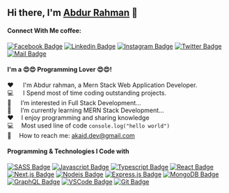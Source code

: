 ## Hi there, I'm [Abdur Rahman][website] 👋
#### Connect With Me coffee: &emsp;

[![Facebook Badge](https://img.shields.io/badge/Facebook-1877F2?style=for-the-badge&logo=facebook&logoColor=white)](https://www.facebook.com/Abdur.rahman.akaid)
[![Linkedin Badge](https://img.shields.io/badge/LinkedIn-0077B5?style=for-the-badge&logo=linkedin&logoColor=white)](https://www.linkedin.com/in/akaid)
[![Instagram Badge](https://img.shields.io/badge/Instagram-E4405F?style=for-the-badge&logo=instagram&logoColor=white)](https://www.instagram.com/abdur.rahman.akaid)
[![Twitter Badge](https://img.shields.io/badge/Twitter-1DA1F2?style=for-the-badge&logo=twitter&logoColor=white)](https://twitter.com/abdur_akaid)
[![Mail Badge](https://img.shields.io/badge/Gmail-D14836?style=for-the-badge&logo=gmail&logoColor=white)](mailto:akaid.dev@gmail.com)

#### I'm a 😍😍 Programming Lover 😍😍!

:hearts: &emsp; I'm Abdur rahman, a Mern Stack Web Application Developer. <br/>
:computer: &emsp; I Spend most of time coding outstanding projects. <br/>
🥅 &emsp; I’m interested in Full Stack Development... <br/>
🌱 &emsp; I’m currently learning MERN Stack Development...<br/>
:hearts: &emsp;I enjoy programming and sharing knowledge <br/>
:computer: &emsp;Most used line of code `console.log("hello world")` <br/>
:e-mail: &emsp;How to reach me: akaid.dev@gmail.com<br/>

#### Programming & Technologies I Code with

[![SASS Badge](https://img.shields.io/badge/Sass-CC6699?style=for-the-badge&logo=sass&logoColor=white)](#) [![Javascript Badge](https://img.shields.io/badge/-Javascript-F0DB4F?style=for-the-badge&labelColor=black&logo=javascript&logoColor=F0DB4F)](#) [![Typescript Badge](https://img.shields.io/badge/-Typescript-007acc?style=for-the-badge&labelColor=black&logo=typescript&logoColor=007acc)](#) [![React Badge](https://img.shields.io/badge/-React-61DBFB?style=for-the-badge&labelColor=black&logo=react&logoColor=61DBFB)](#) [![Next.js Badge](https://img.shields.io/badge/next.js-000000?style=for-the-badge&logo=nextdotjs&logoColor=white)](#) [![Nodejs Badge](https://img.shields.io/badge/-Nodejs-3C873A?style=for-the-badge&labelColor=black&logo=node.js&logoColor=3C873A)](#) [![Express.js Badge](https://img.shields.io/badge/Express.js-000000?style=for-the-badge&logo=express&logoColor=white)](#) [![MongoDB Badge](https://img.shields.io/badge/MongoDB-4EA94B?style=for-the-badge&logo=mongodb&logoColor=white)](#) [![GraphQL Badge](https://img.shields.io/badge/-GraphQl-e535ab?style=for-the-badge&labelColor=black&logo=node.js&logoColor=e535ab)](#) [![VSCode Badge](https://img.shields.io/badge/Visual_Studio-5C2D91?style=for-the-badge&logo=visual%20studio&logoColor=white)](#) [![Git Badge](https://img.shields.io/badge/Git-F05032?style=for-the-badge&logo=git&logoColor=white)](#)

[website]: https://akaid.herokuapp.com

